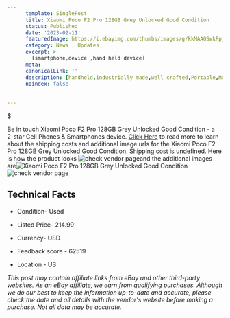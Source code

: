 ```yaml
---
      template: SinglePost
      title: Xiaomi Poco F2 Pro 128GB Grey Unlocked Good Condition
      status: Published
      date: '2023-02-11'
      featuredImage: https://i.ebayimg.com/thumbs/images/g/kkMAAOSwkFpj5lno/s-l225.jpg
      category: News , Updates
      excerpt: >-
        [smartphone,device ,hand held device]
      meta:
      canonicalLink: ''
      description: [handheld,industrially made,well crafted,Portable,Mobile,Compact,Convenient,Lightweight,Maneuverable,Man-portable,Miniature,Carriable,Hand-held,Light,Holdable,Transportable,Mobile device,Pocket-sized,On-the-go,Wireless,Cordless,Compact size,Convenient size, smartphone,device ,hand held device]
      noindex: false
      
        
---
```

$

Be in touch Xiaomi Poco F2 Pro 128GB Grey Unlocked Good Condition - a 2-star Cell Phones & Smartphones device. [Click Here](https://www.ebay.com/itm/295521628026?hash=item44ce762f7a%3Ag%3AkkMAAOSwkFpj5lno&mkevt=1&mkcid=1&mkrid=711-53200-19255-0&campid=%253CePNCampaignId%253E&customid=%253CreferenceId%253E&toolid=10049) to read more to learn about the shipping costs and additional image urls for the Xiaomi Poco F2 Pro 128GB Grey Unlocked Good Condition. Shipping cost is undefined. Here is how the product looks ![check vendor page](https://i.ebayimg.com/thumbs/images/g/kkMAAOSwkFpj5lno/s-l225.jpg)and the additional images are![Xiaomi Poco F2 Pro 128GB Grey Unlocked Good Condition](https://i.ebayimg.com/images/g/kkMAAOSwkFpj5lno/s-l1600.jpg)![check vendor page](https://origin-galleryplus.ebayimg.com/ws/web/295521628026_2_0_1/225x225.jpg,https://origin-galleryplus.ebayimg.com/ws/web/295521628026_3_0_1/225x225.jpg,https://origin-galleryplus.ebayimg.com/ws/web/295521628026_4_0_1/225x225.jpg,https://origin-galleryplus.ebayimg.com/ws/web/295521628026_5_0_1/225x225.jpg,https://origin-galleryplus.ebayimg.com/ws/web/295521628026_6_0_1/225x225.jpg,https://origin-galleryplus.ebayimg.com/ws/web/295521628026_7_0_1/225x225.jpg)



 ## Technical Facts 



     
      

 - Condition- Used 


      

 - Listed Price- 214.99 


      

 - Currency- USD 


      

 - Feedback score - 62519 


      

 - Location - US 


      
      

 *_This post may contain affiliate links from eBay and other third-party websites. As an eBay affiliate, we earn from qualifying purchases. Although we do our best to keep the information up-to-date and accurate, please check the date and all details with the vendor's website before making a purchase. Not all data may be accurate._*






